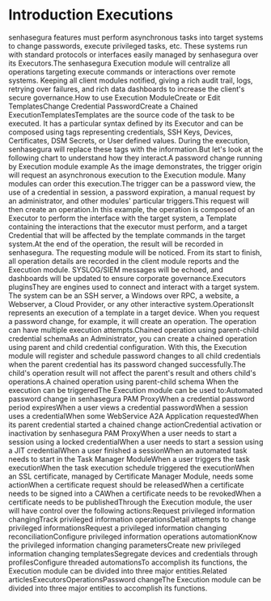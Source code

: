 # Introduction Executions 

senhasegura features must perform asynchronous tasks into target systems to change passwords, execute privileged tasks, etc. These systems run with standard protocols or interfaces easily managed by senhasegura over its Executors.The senhasegura Execution module will centralize all operations targeting execute commands or interactions over remote systems. Keeping all client modules notified, giving a rich audit trail, logs, retrying over failures, and rich data dashboards to increase the client's secure governance.How to use Execution ModuleCreate or Edit TemplatesChange Credential PasswordCreate a Chained ExecutionTemplatesTemplates are the source code of the task to be executed. It has a particular syntax defined by its Executor and can be composed using tags representing credentials, SSH Keys, Devices, Certificates, DSM Secrets, or User defined values. During the execution, senhasegura will replace these tags with the information.But let's look at the following chart to understand how they interact.A password change running by Execution module example As the image demonstrates, the trigger origin will request an asynchronous execution to the Execution module. Many modules can order this execution.The trigger can be a password view, the use of a credential in session, a password expiration, a manual request by an administrator, and other modules' particular triggers.This request will then create an operation.In this example, the operation is composed of an Executor to perform the interface with the target system, a Template containing the interactions that the executor must perform, and a target Credential that will be affected by the template commands in the target system.At the end of the operation, the result will be recorded in senhasegura. The requesting module will be noticed. From its start to finish, all operation details are recorded in the client module reports and the Execution module. SYSLOG/SIEM messages will be echoed, and dashboards will be updated to ensure corporate governance.Executors pluginsThey are engines used to connect and interact with a target system. The system can be an SSH server, a Windows over RPC, a website, a Webserver, a Cloud Provider, or any other interactive system.OperationsIt represents an execution of a template in a target device. When you request a password change, for example, it will create an operation. The operation can have multiple execution attempts.Chained operation using parent-child credential schemaAs an Administrator, you can create a chained operation using parent and child credential configuration. With this, the Execution module will register and schedule password changes to all child credentials when the parent credential has its password changed successfully.The child's operation result will not affect the parent's result and others child's operations.A chained operation using parent-child schema When the execution can be triggeredThe Execution module can be used to:Automated password change in senhasegura PAM ProxyWhen a credential password period expiresWhen a user views a credential passwordWhen a session uses a credentialWhen some WebService A2A Application requestedWhen its parent credential started a chained change actionCredential activation or inactivation by senhasegura PAM ProxyWhen a user needs to start a session using a locked credentialWhen a user needs to start a session using a JIT credentialWhen a user finished a sessionWhen an automated task needs to start in the Task Manager ModuleWhen a user triggers the task executionWhen the task execution schedule triggered the executionWhen an SSL certificate, managed by Certificate Manager Module, needs some actionWhen a certificate request should be releasedWhen a certificate needs to be signed into a CAWhen a certificate needs to be revokedWhen a certificate needs to be publishedThrough the Execution module, the user will have control over the following actions:Request privileged information changingTrack privileged information operationsDetail attempts to change privileged informationsRequest a privileged information changing reconciliationConfigure privileged information operations automationKnow the privileged information changing parametersCreate new privileged information changing templatesSegregate devices and credentials through profilesConfigure threaded automationsTo accomplish its functions, the Execution module can be divided into three major entities.Related articlesExecutorsOperationsPassword changeThe Execution module can be divided into three major entities to accomplish its functions.